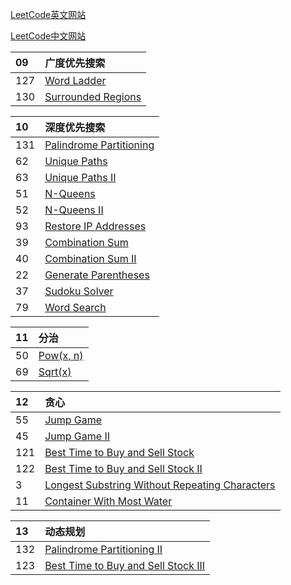 


[LeetCode英文网站](https://leetcode.com/problemset/algorithms/)

[LeetCode中文网站](https://leetcode-cn.com/problemset/algorithms/)


| 09  | 广度优先搜索
| :------| :------
| 127 |  [Word Ladder](https://github.com/taobaup/Algorithms/blob/master/LeetCode/127.Word%20Ladder.md)
| 130 |  [Surrounded Regions](https://github.com/taobaup/Algorithms/blob/master/LeetCode/130.Surrounded%20Regions.md)


| 10  | 深度优先搜索
| :------| :------
| 131 |  [Palindrome Partitioning](https://github.com/taobaup/Algorithms/blob/master/LeetCode/131.Palindrome%20Partitioning.md)
| 62  |  [Unique Paths](https://github.com/taobaup/Algorithms/blob/master/LeetCode/062.Unique%20Paths.md)
| 63  |  [Unique Paths II](https://github.com/taobaup/Algorithms/blob/master/LeetCode/063.Unique%20Paths%20II.md)
| 51  |  [N-Queens](https://github.com/taobaup/Algorithms/blob/master/LeetCode/051.N-Queens.md)
| 52  |  [N-Queens II](https://github.com/taobaup/Algorithms/blob/master/LeetCode/052.N-Queens%20II.md)
| 93  |  [Restore IP Addresses](https://github.com/taobaup/Algorithms/blob/master/LeetCode/093.Restore%20IP%20Addresses.md)
| 39	|  [Combination Sum](https://github.com/taobaup/Algorithms/blob/master/LeetCode/039.Combination%20Sum.md)
| 40	|  [Combination Sum II](https://github.com/taobaup/Algorithms/blob/master/LeetCode/040.Combination%20Sum%20II.md)
| 22	|  [Generate Parentheses](https://github.com/taobaup/Algorithms/blob/master/LeetCode/022.Generate%20Parentheses.md)
| 37	|  [Sudoku Solver](https://github.com/taobaup/Algorithms/blob/master/LeetCode/037.Sudoku%20Solver.md)
| 79	|  [Word Search](https://github.com/taobaup/Algorithms/blob/master/LeetCode/079.Word%20Search.md)


| 11  | 分治
| :------| :------
| 50  | [Pow(x, n)](https://github.com/taobaup/Algorithms/blob/master/LeetCode/050.Pow(x,%20n).md)
| 69	| [Sqrt(x)](https://github.com/taobaup/Algorithms/blob/master/LeetCode/069.Sqrt(x).md)    


| 12  | 贪心
| :------| :------
| 55	| [Jump Game](https://github.com/taobaup/Algorithms/blob/master/LeetCode/055.Jump%20Game.md)    
| 45	| [Jump Game II](https://github.com/taobaup/Algorithms/blob/master/LeetCode/045.Jump%20Game%20II.md)   
| 121	| [Best Time to Buy and Sell Stock](https://github.com/taobaup/Algorithms/blob/master/LeetCode/121.Best%20Time%20to%20Buy%20and%20Sell%20Stock.md)   
| 122	| [Best Time to Buy and Sell Stock II](https://github.com/taobaup/Algorithms/blob/master/LeetCode/122.Best%20Time%20to%20Buy%20and%20Sell%20Stock%20II.md)    
| 3	  | [Longest Substring Without Repeating Characters](https://github.com/taobaup/Algorithms/blob/master/LeetCode/003.Longest%20Substring%20Without%20Repeating%20Characters.md)
| 11	| [Container With Most Water](https://github.com/taobaup/Algorithms/blob/master/LeetCode/011.Container%20With%20Most%20Water.md)    


| 13  | 动态规划
| :------| :------
| 132 |  [Palindrome Partitioning II](https://github.com/taobaup/Algorithms/blob/master/LeetCode/132.Palindrome%20Partitioning%20II.md)
| 123	|  [Best Time to Buy and Sell Stock III](https://github.com/taobaup/Algorithms/blob/master/LeetCode/123.Best%20Time%20to%20Buy%20and%20Sell%20Stock%20III.md)    
